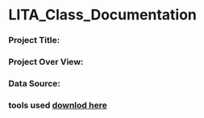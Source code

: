 # LITA_Class_Documentation

### Project Title:

### Project Over View:

### Data Source: 
### tools used [downlod here](https://www.microsoft.com)
